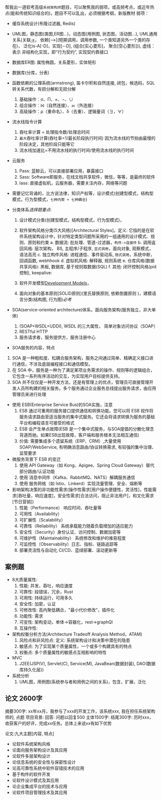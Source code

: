 帮我出一道软考高级`系统架构师`题目，可以聚焦我的弱项，或高频考点，或近年热点(能和传统知识结合的)。题目不可以乱出，必须根据考纲，新版教材
弱项：
- 缓存系统设计(布隆过滤器, Redis)
- UML图，静态图(类图,ER图...)，动态图(用例图, 状态图，活动图...), UML通用关系(关联[->](类成员)， 依赖[-->](短期调用，调用参数, 一个类知道另外一个类的存在)， 泛化is-A[-D]，实现[--D], (组合[实心菱形]， 聚合[空心菱形])), 虚线：表示 非结构化实现，即“行为契约”, 实现契约靠接口
- 数据库ER图: 属性椭圆，关系菱形，实体矩形
- 数据库(分库，分表)
- 函数依赖的公理系统(armstrong), 笛卡尔积和自然连接, 闭包，候选码，SQL转关系代数，有损分解和无损分解
    1. 基础操作：σ、Π、×、−、∪
    2. 组合操作：⨝（自然连接）、⟕（外连接）
    3. 高级操作：ρ（重命名）、δ（去重）、逻辑量词（∃，∀）
- 流水线指令计算
  1. 吞吐率计算 = 处理指令数/处理总时间
  2. `最大`吞吐率计算(吞吐率=1/最长阶段执行时间) 因为流水线的节拍由最慢的阶段决定，其他阶段只能等它
  3. 流水线加速比=不用流水线的执行时间/使用流水线的执行时间

- 云服务
    1. Pass: 蓝鲸云，可以直接部署应用，暴露接口
    2. Sass: Software即服务，在线文档共享软件，微信，等等，是最终的软件
    3. Iass: 直接虚拟机，云服务器，需要关注内存，网络等问题
- 需要记忆背诵的，比方说法律，知识产权等，设计模式(创建型模式，结构型模式，行为型模式，`七种内聚 + 七种耦合`)
- 分类体系*选择题重点*:
  1. 设计模式分类(创建型模式，结构型模式，行为型模式)，
  2. 软件架构风格分类(5大风格)[Architectural Styles]，定义: 它指的是在软件系统架构设计中，针对特定类型问题所采用的一组通用的设计模式、规则、原则和约束
    a. 数据流: 批处理、管道-过滤器，`构件->连接件`
    b. 调用返回风格: 层次架构， BS, 主程序/子程序, `显式调用`，面向对象, 观察模式，语法高亮
    c. 独立构件风格: 进程通信、事件驱动系, `隐式调用`，系统中断，回调函数, webhhook
    d. 虚拟机风格: 解释器, 规则系统
    e. 仓库风格(数据共享风格): 黑板, 数据库, 基于规则取数据(SQL)
    f. 其他: 闭环控制风格(pid控制), keepalive:

  3. 软件开发模型[Development Models](敏捷开发模型等)，
  4. 面向对象的基本原则[SOLID原则](里氏替换原则, 依赖倒置原则 )，建模语言分类(结构图, 行为图)*必考*
- SOA(service-oriented architecture)体系，面向服务架构(服务独立，非大单体)
  1. (SOAP+WSDL+UDDI), WSDL 的三大属性， 简单对象访问协议（SOAP）
  2. RESTful HTTP
  3. 服务请求者，服务提供方，服务注册中心
- SOA服务的内容，特点
1. SOA 是一种粗粒度、松耦合服务架构，服务之间通过简单、精确定义接口进行通信，不涉及底层编程接口和通信模型。
2. 在 SOA 中，服务是一种为了满足某项业务需求的操作、规则等的逻辑组合，它包含一系列有序活动的交互，为实现用户目标提供支持。
3. SOA 并不仅仅是一种开发方法，还是有管理上的优点，管理员可直接管理开发人员所构建的相关服务。多个服务通过企业服务总线提出服务请求，由应用管理员来进行处理

- 使用 ESB(Enterprise Service Bus)的SOA实施，注意
  1. ESB 通过可重用的服务接口提供通信和转换功能。您可以将 ESB 视作将服务请求路由至适当服务的集中式服务。它还会将请求转换为服务的基础平台和编程语言可接受的格式
  2. ESB 会产生单点故障(ESB 是一个集中式服务，与SOA提倡的分散化理念背道而驰。如果ESB出现故障，客户端和服务根本无法相互通信)
  3. 价值: 需要集成多个遗留系统（ERP、CRM）,大量使用 SOAP/WebService, 有明确消息路由/协议转换需求, 有较强的集中治理、监管要求
- 微服务背景下 ESB 的变迁
  1. 使用 API Gateway（如 Kong、Apigee、Spring Cloud Gateway）替代部分路由/认证功能
  2. 使用 消息中间件（Kafka、RabbitMQ、NATS）解耦服务通信
  3. 使用 服务网格（如 Istio、Linkerd）实现流量管理、安全、熔断等
- 影响架构决策的非功能性需求(操作性需求[用户操作便捷性，灵活性]，性能需求[吞吐量，响应速度]，安全性需求[合法访问，阻止非法用户]，和文化需求[节日营销])
  1. 性能（Performance） 响应时间、吞吐量等
  2. 可用性（Availability）
  3. 可扩展性（Scalability）
  4. 可靠性（Reliability） 系统承载能力随着负载增加的适应能力
  5. 安全性（Security）身份认证、访问控制、数据加密等
  6. 可维护性（Maintainability） 系统修改和维护的难易程度
  7. 可监控性（Observability）日志、指标、链路追踪等
  8. 部署灵活性与自动化 CI/CD、蓝绿部署、滚动更新等


## 案例题
- 8大质量属性:
  1. 性能: 并发，吞吐，响应速度
  2. 可靠性: 段错误，冗余，Rust
  3. 可用性: 持续运行，可用多久
  4. 安全性: 加密，认证
  5. 可修改性: 高内聚低耦合，"最小代价修改"，插件化
  6. 功能性: 需求
  7. 可变性: 架构变动，单体->容器化，rest->graphQl
  8. 互操作性:
- 架构权衡分析方法(Architecture Tradeoff Analysis Method，ATAM)
    1. 风险点和非风险点: 定义: 系统架构设计和决策中潜在的隐患
    2. 敏感点: 为了实现某个质量属性，一个或多个构建具有的特点
    3. 权衡点: 多个质量属性的敏感点互相影响的特性
- MVC
    1. J2EE(JSP(V), Servlet(C), Service(M), JavaBean(数据封装), DAO(数据库持久化层))
- 系统分析
   1. UML图，用例图(系统参与者和用例之间的关系)，包含，扩展，泛化
## 论文  2600字

摘要300字: xx年xx月，我参与了xxx的开发工作，该系统xxx, 我在担任系统架构师的, 点题
项目背景:
回答: 问题以回复500
主体1500字:
结尾300字: 历时xxx，收获客户的好评，完成xx任务。总体上来说xx有如下优势



论文:九大主题[内容, 特点]

* 论软件系统架构风格
* 论面向服务架构设计及其应用
* 论软件多层架构设计
* 论信息系统的安全性与保密性设计
* 论高可靠性系统中软件容错技术的应用
* 基于构件的软件开发
* 论软件设计模式及其应用
* 论企业集成平台的技术与应用
* 论软件项目管理技术及其应用



